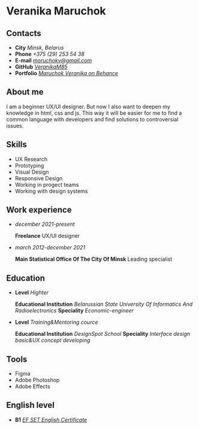 # **Veranika Maruchok**


## **Contacts**
*  **City** *Minsk, Belarus*
*  **Phone** *+375 (29) 253 54 38*
*  **E-mail** [*moruchokv@gmail.com*](https://mail.google.com/mail)
*  **GitHub** [*VeranikaM85*](https://github.com/VeranikaM85)
*  **Portfolio** [*Maruchok Veranika on Behance*](https://www.behance.net/5a052c36)


## **About me**
 I am a beginner UX/UI designer. But now I also want to deepen my knowledge in html, css and js. This way it will be easier for me to find a common language with developers and find solutions to controversial issues.


## **Skills**
*  UX Research
*  Prototyping
*  Visual Design
*  Responsive Design
*  Working in progect teams
*  Working with design systems


## **Work experience**
*  *december 2021-present* 
   
     **Freelance** 
     UX/UI designer

*  *march 2012-december 2021* 
   
    **Main Statistical Office Of The City Of Minsk** 
   Leading specialist
 
 
## **Education** 
 *  **Level** *Highter*
      
      **Educational Institution** *Belarussian State University Of Informatics And Radioelectronics*
      **Speciality** *Economic-engineer*
*  **Level** *Training&Mentoring cource*
  
   **Educational Institution** *DesignSpot School*
     **Speciality** *Interface design basic&UX concept developing*


## **Tools**
*  Figma
*  Adobe Photoshop
*  Adobe Effects


## **English level**
*  **B1** [*EF SET English Certificate*](https://www.efset.org/cert/MY82T3)
